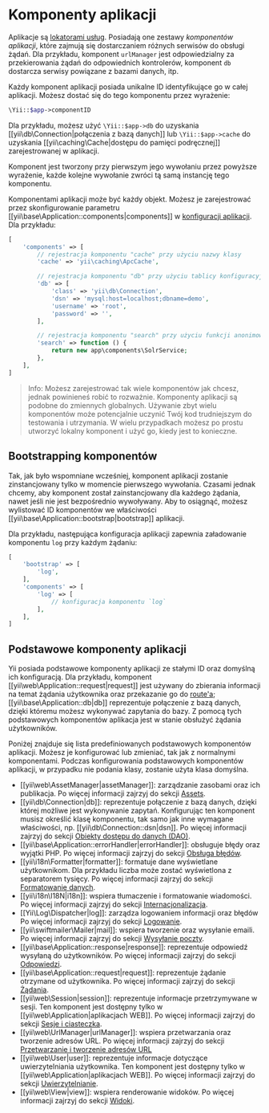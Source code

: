 Komponenty aplikacji
======================

Aplikacje są [lokatorami usług](concept-service-locator.md). Posiadają one zestawy *komponentów aplikacji*, 
które zajmują się dostarczaniem różnych serwisów do obsługi żądań. Dla przykładu,
komponent `urlManager` jest odpowiedzialny za przekierowania żądań do odpowiednich kontrolerów, 
komponent `db` dostarcza serwisy powiązane z bazami danych, itp.


Każdy komponent aplikacji posiada unikalne ID identyfikujące go w całej aplikacji.
Możesz dostać się do tego komponentu przez wyrażenie:

```php
\Yii::$app->componentID
```

Dla przykładu, możesz użyć `\Yii::$app->db` do uzyskania [[yii\db\Connection|połączenia z bazą danych]] lub `\Yii::$app->cache` do uzyskania 
[[yii\caching\Cache|dostępu do pamięci podręcznej]] zarejestrowanej w aplikacji.

Komponent jest tworzony przy pierwszym jego wywołaniu przez powyższe wyrażenie, każde kolejne wywołanie zwróci tą samą instancję tego komponentu.

Komponentami aplikacji może być każdy objekt. Możesz je zarejestrować przez skonfigurowanie parametru [[yii\base\Application::components|components]] w 
[konfiguracji aplikacji](structure-applications.md#application-configurations).
Dla przykładu:

```php
[
    'components' => [
        // rejestracja komponentu "cache" przy użyciu nazwy klasy
        'cache' => 'yii\caching\ApcCache',

        // rejestracja komponentu "db" przy użyciu tablicy konfiguracyjnej
        'db' => [
            'class' => 'yii\db\Connection',
            'dsn' => 'mysql:host=localhost;dbname=demo',
            'username' => 'root',
            'password' => '',
        ],

        // rejestracja komponentu "search" przy użyciu funkcji anonimowej
        'search' => function () {
            return new app\components\SolrService;
        },
    ],
]
```

> Info: Możesz zarejestrować tak wiele komponentów jak chcesz, jednak powinieneś robić to rozważnie.
> Komponenty aplikacji są podobne do zmiennych globalnych. 
> Używanie zbyt wielu komponentów może potencjalnie uczynić Twój kod trudniejszym do testowania i utrzymania.
> W wielu przypadkach możesz po prostu utworzyć lokalny komponent i użyć go, kiedy jest to konieczne.


## Bootstrapping komponentów <span id="bootstrapping-components"></span>

Tak, jak było wspomniane wcześniej, komponent aplikacji zostanie zinstancjowany tylko w momencie pierwszego wywołania.
Czasami jednak chcemy, aby komponent został zainstancjowany dla każdego żądania, nawet jeśli nie jest bezpośrednio wywoływany.
Aby to osiągnąć, możesz wylistować ID komponentów we właściwości [[yii\base\Application::bootstrap|bootstrap]] aplikacji.


Dla przykładu, następująca konfiguracja aplikacji zapewnia załadowanie komponentu `log` przy każdym żądaniu:

```php
[
    'bootstrap' => [
        'log',
    ],
    'components' => [
        'log' => [
            // konfiguracja komponentu `log`
        ],
    ],
]
```


## Podstawowe komponenty aplikacji <span id="core-application-components"></span>

Yii posiada podstawowe komponenty aplikacji ze stałymi ID oraz domyślną ich konfiguracją. Dla przykładu,
komponent [[yii\web\Application::request|request]] jest używany do zbierania informacji na temat żądania użytkownika 
oraz przekazanie go do [route'a](runtime-routing.md); [[yii\base\Application::db|db]] reprezentuje 
połączenie z bazą danych, dzięki któremu możesz wykonywać zapytania do bazy.
Z pomocą tych podstawowych komponentów aplikacja jest w stanie obsłużyć żądania użytkowników.

Poniżej znajduje się lista predefiniowanych podstawowych komponentów aplikacji. Możesz je konfigurować lub zmieniać,
tak jak z normalnymi komponentami. Podczas konfigurowania podstawowych komponentów aplikacji, w przypadku nie podania klasy, 
zostanie użyta klasa domyślna.

* [[yii\web\AssetManager|assetManager]]: zarządzanie zasobami oraz ich publikacja.
  Po więcej informacji zajrzyj do sekcji [Assets](structure-assets.md).
* [[yii\db\Connection|db]]: reprezentuje połączenie z bazą danych, dzięki której możliwe jest wykonywanie zapytań.
  Konfigurując ten komponent musisz określić klasę komponentu, tak samo jak inne wymagane właściwości, np. [[yii\db\Connection::dsn|dsn]].
  Po więcej informacji zajrzyj do sekcji [Obiekty dostępu do danych (DAO)](db-dao.md).
* [[yii\base\Application::errorHandler|errorHandler]]: obsługuje błędy oraz wyjątki PHP.
  Po więcej informacji zajrzyj do sekcji [Obsługa błędów](runtime-handling-errors.md).
* [[yii\i18n\Formatter|formatter]]: formatuje dane wyświetlane użytkownikom. Dla przykładu liczba może zostać wyświetlona z separatorem tysięcy. 
  Po więcej informacji zajrzyj do sekcji [Formatowanie danych](output-formatting.md).
* [[yii\i18n\I18N|i18n]]: wspiera tłumaczenie i formatowanie wiadomości.
  Po więcej informacji zajrzyj do sekcji [Internacjonalizacja](tutorial-i18n.md).
* [[Yii\Log\Dispatcher|log]]: zarządza logowaniem informacji oraz błędów
  Po więcej informacji zajrzyj do sekcji [Logowanie](runtime-logging.md).
* [[yii\swiftmailer\Mailer|mail]]: wspiera tworzenie oraz wysyłanie emaili.
  Po więcej informacji zajrzyj do sekcji [Wysyłanie poczty](tutorial-mailing.md).
* [[yii\base\Application::response|response]]: reprezentuje odpowiedź wysyłaną do użytkowników.
  Po więcej informacji zajrzyj do sekcji [Odpowiedzi](runtime-responses.md).
* [[yii\base\Application::request|request]]: reprezentuje żądanie otrzymane od użytkownika.
  Po więcej informacji zajrzyj do sekcji [Żądania](runtime-requests.md).
* [[yii\web\Session|session]]: reprezentuje informacje przetrzymywane w sesji. Ten komponent jest dostępny 
  tylko w [[yii\web\Application|aplikacjach WEB]].
  Po więcej informacji zajrzyj do sekcji [Sesje i ciasteczka](runtime-sessions-cookies.md).
* [[yii\web\UrlManager|urlManager]]: wspiera przetwarzania oraz tworzenie adresów URL.
  Po więcej informacji zajrzyj do sekcji [Przetwarzanie i tworzenie adresów URL](runtime-routing.md)
* [[yii\web\User|user]]: reprezentuje informacje dotyczące uwierzytelniania użytkownika. Ten komponent jest dostępny 
  tylko w [[yii\web\Application|aplikacjach WEB]].
  Po więcej informacji zajrzyj do sekcji [Uwierzytelnianie](security-authentication.md).
* [[yii\web\View|view]]: wspiera renderowanie widoków.
  Po więcej informacji zajrzyj do sekcji [Widoki](structure-views.md).
